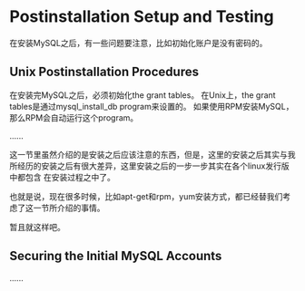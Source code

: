 # Postinstallation Setup and Testing

在安装MySQL之后，有一些问题要注意，比如初始化账户是没有密码的。

## Unix Postinstallation Procedures

在安装完MySQL之后，必须初始化the grant tables。 在Unix上，the grant tables是通过mysql_install_db
program来设置的。 如果使用RPM安装MySQL，那么RPM会自动运行这个program。

......

这一节里虽然介绍的是安装之后应该注意的东西，但是，这里的安装之后其实与我所经历的安装之后有很大差异，这里安装之后的一步一步其实在各个linux发行版中都包含
在安装过程之中了。

也就是说，现在很多时候，比如apt-get和rpm，yum安装方式，都已经替我们考虑了这一节所介绍的事情。

暂且就这样吧。

## Securing the Initial MySQL Accounts

......

